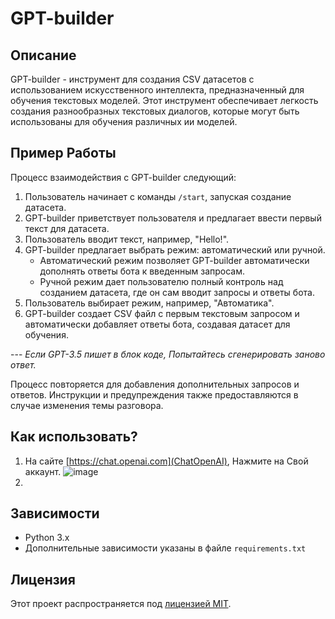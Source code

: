 # GPT-builder

## Описание

GPT-builder - инструмент для создания CSV датасетов с использованием искусственного интеллекта, предназначенный для обучения текстовых моделей. Этот инструмент обеспечивает легкость создания разнообразных текстовых диалогов, которые могут быть использованы для обучения различных ии моделей.

## Пример Работы

Процесс взаимодействия с GPT-builder следующий:

1. Пользователь начинает с команды `/start`, запуская создание датасета.
2. GPT-builder приветствует пользователя и предлагает ввести первый текст для датасета.
3. Пользователь вводит текст, например, "Hello!".
4. GPT-builder предлагает выбрать режим: автоматический или ручной.
   - Автоматический режим позволяет GPT-builder автоматически дополнять ответы бота к введенным запросам.
   - Ручной режим дает пользователю полный контроль над созданием датасета, где он сам вводит запросы и ответы бота.
5. Пользователь выбирает режим, например, "Автоматика".
6. GPT-builder создает CSV файл с первым текстовым запросом и автоматически добавляет ответы бота, создавая датасет для обучения.

--- *Если GPT-3.5 пишет в блок коде, Попытайтесь сгенерировать заново ответ.*

Процесс повторяется для добавления дополнительных запросов и ответов. Инструкции и предупреждения также предоставляются в случае изменения темы разговора.

## Как использовать?

1. На сайте [https://chat.openai.com](ChatOpenAI), Нажмите на Свой аккаунт.
   ![image](https://github.com/C4ainikT/GPT-Builder.Dataset-Custom-Instruction-RUSSION/assets/129612159/72157d3e-766a-442e-ba0c-4fa546460e65)
2.

## Зависимости

- Python 3.x
- Дополнительные зависимости указаны в файле `requirements.txt`

## Лицензия

Этот проект распространяется под [лицензией MIT](LICENSE).
